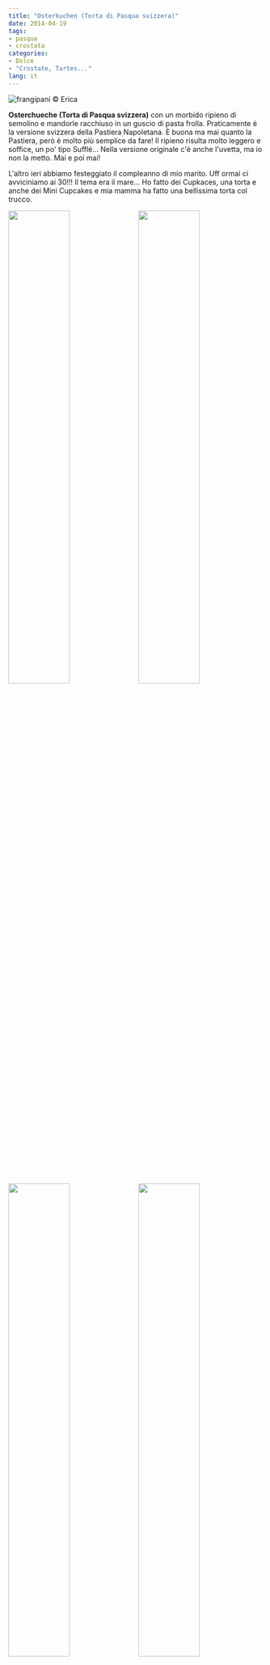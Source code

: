 ```yaml
---
title: "Osterkuchen (Torta di Pasqua svizzera)"
date: 2014-04-19
tags:
- pasqua
- crostata
categories:
- Dolce
- "Crostate, Tartes..."
lang: it
---
```

![](../2014-04-19-osterchuechae/header.jpeg "frangipani © Erica")

**Osterchueche (Torta di Pasqua svizzera)** con un morbido ripieno di semolino e mandorle racchiuso in un guscio di pasta frolla. Praticamente è la versione svizzera della Pastiera Napoletana. È buona ma mai quanto la Pastiera, però è molto più semplice da fare! Il ripieno risulta molto leggero e soffice, un po' tipo Sufflé... Nella versione originale c'è anche l'uvetta, ma io non la metto. Mai e poi mai!

L'altro ieri abbiamo festeggiato il compleanno di mio marito. Uff ormai ci avviciniamo ai 30!!! Il tema era il mare... Ho fatto dei Cupkaces, una torta e anche dei Mini Cupcakes e mia mamma ha fatto una bellissima torta col trucco.
<p>
  <div style="width: 100%; margin-bottom: 0">
    <img style="float: left; width: 49%; margin-right: 1%" src="../2014-04-19-osterchuechae/ccadri.jpg" alt="" title="frangipani © Erica" />
    <img style="float: left; width: 49%; margin-left: 1%" src="../2014-04-19-osterchuechae/miniccadri.jpg" alt="" title="frangipani © Erica" />
    <div style="clear: both"></div>
  </div>
</p>

<p>
  <div style="width: 100%; margin-bottom: 0">
    <img style="float: left; width: 49%; margin-right: 1%" src="../2014-04-19-osterchuechae/tavolaadri.jpg" alt="" title="frangipani © Erica" />
    <img style="float: left; width: 49%; margin-left: 1%" src="../2014-04-19-osterchuechae/tortaadri.jpg" alt="" title="frangipani © Erica" />
    <div style="clear: both"></div>
  </div>
</p>

<div id="wrapper" style="text-align: center">
  <div id="yourdiv" style="display: inline-block;">
    <div class="ingredients" itemscope itemtype="http://schema.org/Recipe">
      <span itemprop="name" style="display:none;">Osterkuchen (Torta di Pasqua svizzera)</span>
      <span itemprop="recipeCategory" style="display:none;">Dolce</span>
      <img itemprop="image" style="display:none;" class="ignore-gallery-item" src="../2014-04-19-osterchuechae/header.jpeg"/>
      <span itemprop="author" style="display:none;">Erica Raiano</span>
      <span itemprop="description" style="display:none;">Osterchueche (Torta di Pasqua svizzera) con un morbido ripieno di semolino e mandorle racchiuso in un guscio di pasta frolla.</span>
      <div class="ingredients-title">Ingredienti</div>
      <table>
        <tbody>
          <tr>
            <td colspan="2"><b>Pasta frolla</b></td>
          </tr>
          <tr itemprop="recipeIngredient"> 
            <td>200gr</td>
            <td>farina</td>
          </tr>
          <tr itemprop="recipeIngredient"> 
            <td>3 cucchiai</td>
            <td>zucchero</td>
          </tr>
          <tr itemprop="recipeIngredient"> 
            <td>100gr</td>
            <td>burro o margarina</td>
          </tr>
          <tr itemprop="recipeIngredient"> 
            <td>qb</td>
            <td>scorza d'arancia e di limone</td>
          </tr>
          <tr itemprop="recipeIngredient"> 
            <td>1</td>
            <td>uovo</td>
          </tr>
          <tr itemprop="recipeIngredient"> 
            <td>1 pizzico</td>
            <td>sale</td>
          </tr>
          <tr style="height: 15px;"></tr>
          <tr>          
            <td colspan="2"><b>Farcia</b></td>
          </tr>
          <tr itemprop="recipeIngredient"> 
            <td>4 dl</td>
            <td>latte</td>
          </tr>
          <tr itemprop="recipeIngredient">      
            <td>1 pizzico</td>
            <td>sale</td>
          </tr>
          <tr itemprop="recipeIngredient"> 
            <td>4 cucchiai</td>
            <td>semolino</td>
          </tr>
          <tr itemprop="recipeIngredient"> 
            <td>1 limone</td>
            <td>scorza e succo</td>
          </tr>
          <tr itemprop="recipeIngredient"> 
            <td>50gr</td>
            <td>burro o margarina</td>
          </tr>
          <tr itemprop="recipeIngredient"> 
            <td>3 cucchiai</td>
            <td>zucchero</td>
          </tr>
          <tr itemprop="recipeIngredient"> 
            <td>3 cucchiai</td>
            <td>mandorle macinate</td>
          </tr>
          <tr itemprop="recipeIngredient"> 
            <td>3 cucchiai</td>
            <td>uvetta (facoltativa)</td>
          </tr>
          <tr itemprop="recipeIngredient"> 
            <td>3</td>
            <td>uova</td>
          </tr>
          <tr itemprop="recipeIngredient"> 
            <td>qb</td>
            <td>marmellata</td>        
          </tr>
        </tbody>
      </table>
      <br></br>
      <i class="pull-right" style="font-size: 80%;" itemprop="recipeYield">per una teglia da 26cm</i>
    </div>
  </div>
</div>


<h3>
  <font color="grey">
    <i class="fa-solid fa-gears"></i>
  </font> Preparazione
</h3>

Iniziate preparando la pasta frolla. Prendete tutti gli ingredienti per la pasta frolla e impastate il tutto velocemente finché avrete un'impasto omogeneo. Avvolgete la pasta frolla con la pellicola trasparente e mettetela il frigo per mezz'oretta.
<br />
Nel frattempo preparate il ripieno. Prendete un pentolino e fate sobbollire il latte con un pizzico di sale e poi aggiungete il semolino e fate cucinare a temperatura bassa per ca. 10min mescolando spesso. Mentre cucina il latte con il semolino separate i tuorli d'uovo dagli albumi e montate a neve gli albumi con un pizzico di sale. Quando si è addensato bene il semolino, togliete dai fuochi e aggiungete la scorza ed il succo di limone, il burro, lo zucchero, l'uvetta e le mandorle macinate e fate raffreddare un po'. Poi aggiungete i tuorli d'uovo e per finire gli albumi montati a neve mescolando dall'alto verso il basso.

Stendete la pasta frolla e mettetela in una teglia rotondo da massimo 26cm, bucherellate il fondo e copritelo con poca marmellata. Potete fare anche delle mini tortine, vengono anche molto carine, poi versateci il ripieno di semolino.
<p>
  <div style="width: 100%; margin-bottom: 0">
    <img style="float: left; width: 49%; margin-right: 1%" src="../2014-04-19-osterchuechae/frolla.jpeg" alt="" title="frangipani © Erica" />
    <img style="float: left; width: 49%; margin-left: 1%" src="../2014-04-19-osterchuechae/teglia.jpeg" alt="" title="frangipani © Erica" />
    <div style="clear: both"></div>
  </div>
</p>

Infornatela a 200°C statico per ca. 35min. Se fate delle mini tortine, allora il tempo di cottura sarà di 20min circa. Fate raffreddare la torta direttamente nella teglia in modo che il ripieno si rassodi bene. La torta viene servita semplicemente con una bella spolverata di zucchero a velo.
<p>
  <div style="width: 100%; margin-bottom: 0">
    <img style="float: left; width: 49%; margin-right: 1%" src="../2014-04-19-osterchuechae/risultato1.jpeg" alt="" title="frangipani © Erica" />
    <img style="float: left; width: 49%; margin-left: 1%" src="../2014-04-19-osterchuechae/risultato2.jpeg" alt="" title="frangipani © Erica" />
    <div style="clear: both"></div>
  </div>
</p>

<p>
  <div style="width: 100%; margin-bottom: 0">
    <img style="float: left; width: 49%; margin-right: 1%" src="../2014-04-19-osterchuechae/risultato3.jpeg" alt="" title="frangipani © Erica" />
    <img style="float: left; width: 49%; margin-left: 1%" src="../2014-04-19-osterchuechae/risultato4.jpeg" alt="" title="frangipani © Erica" />
    <div style="clear: both"></div>
  </div>
</p>

<p>
  <div style="width: 100%; margin-bottom: 0">
    <img style="float: left; width: 49%; margin-right: 1%" src="../2014-04-19-osterchuechae/risultato5.jpeg" alt="" title="frangipani © Erica" />
    <img style="float: left; width: 49%; margin-left: 1%" src="../2014-04-19-osterchuechae/risultato6.jpeg" alt="" title="frangipani © Erica" />
    <div style="clear: both"></div>
  </div>
</p>

<p>
  <div style="width: 100%; margin-bottom: 0">
    <img style="float: left; width: 49%; margin-right: 1%" src="../2014-04-19-osterchuechae/risultato7.jpeg" alt="" title="frangipani © Erica" />
    <img style="float: left; width: 49%; margin-left: 1%" src="../2014-04-19-osterchuechae/risultato8.jpeg" alt="" title="frangipani © Erica" />
    <div style="clear: both"></div>
  </div>
</p>

<p>
  <div style="width: 100%; margin-bottom: 0">
    <img style="float: left; width: 49%; margin-right: 1%" src="../2014-04-19-osterchuechae/risultato9.jpeg" alt="" title="frangipani © Erica" />
    <img style="float: left; width: 49%; margin-left: 1%" src="../2014-04-19-osterchuechae/risultato10.jpeg" alt="" title="frangipani © Erica" />
    <div style="clear: both"></div>
  </div>
</p>

<h4>Buon appetito
  <font color="red">
    <i class="fa-regular fa-face-smile"></i>
  </font>
</h4>